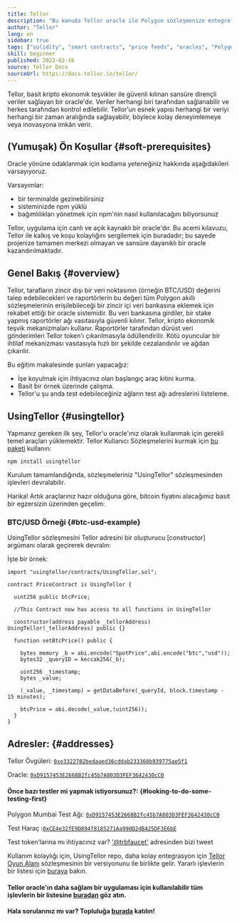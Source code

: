 ```yaml
---
title: Tellor
description: "Bu konuda Tellor oracle ile Polygon sözleşmenize entegre edilecek bir kılavuz."
author: "Tellor"
lang: en
sidebar: true
tags: ["solidity", "smart contracts", "price feeds", "oracles", "Polygon", "Matic", "Tellor"]
skill: beginner
published: 2022-02-10
source: Tellor Docs
sourceUrl: https://docs.tellor.io/tellor/
---
```


Tellor, basit kripto ekonomik teşvikler ile güvenli kılınan sansüre dirençli veriler sağlayan bir oracle'dır. Veriler herhangi biri tarafından sağlanabilir ve herkes tarafından kontrol edilebilir. Tellor’un esnek yapısı herhangi bir veriyi herhangi bir zaman aralığında sağlayabilir, böylece kolay deneyimlemeye veya inovasyona imkân verir.

## (Yumuşak) Ön Koşullar {#soft-prerequisites}

Oracle yönüne odaklanmak için kodlama yeteneğiniz hakkında aşağıdakileri varsayıyoruz.

Varsayımlar:

- bir terminalde gezinebilirsiniz
- sisteminizde npm yüklü
- bağımlılıkları yönetmek için npm'nin nasıl kullanılacağını biliyorsunuz

Tellor, uygulama için canlı ve açık kaynaklı bir oracle'dır. Bu acemi kılavuzu, Tellor ile kalkış ve koşu kolaylığını sergilemek için buradadır; bu sayede projenize tamamen merkezi olmayan ve sansüre dayanıklı bir oracle kazandırılmaktadır.

## Genel Bakış {#overview}

Tellor, tarafların zincir dışı bir veri noktasının (örneğin BTC/USD) değerini talep edebilecekleri ve raportörlerin bu değeri tüm Polygon akıllı sözleşmelerinin erişilebileceği bir zincir içi veri bankasına eklemek için rekabet ettiği bir oracle sistemidir. Bu veri bankasına girdiler, bir stake yapmış raportörler ağı vasıtasıyla güvenli kılınır. Tellor, kripto ekonomik teşvik mekanizmaları kullanır. Raportörler tarafından dürüst veri gönderimleri Tellor token'ı çıkarılmasıyla ödüllendirilir. Kötü oyuncular bir ihtilaf mekanizması vasıtasıyla hızlı bir şekilde cezalandırılır ve ağdan çıkarılır.

Bu eğitim makalesinde şunları yapacağız:

- İşe koyulmak için ihtiyacınız olan başlangıç araç kitini kurma.
- Basit bir örnek üzerinde çalışma.
- Tellor'u şu anda test edebileceğiniz ağların test ağı adreslerini listeleme.

## UsingTellor {#usingtellor}

Yapmanız gereken ilk şey, Tellor'u oracle'ınız olarak kullanmak için gerekli temel araçları yüklemektir. Tellor Kullanıcı Sözleşmelerini kurmak için [bu paketi](https://github.com/tellor-io/usingtellor) kullanın:

`npm install usingtellor`

Kurulum tamamlandığında, sözleşmeleriniz "UsingTellor" sözleşmesinden işlevleri devralabilir.

Harika! Artık araçlarınız hazır olduğuna göre, bitcoin fiyatını alacağımız basit bir egzersizin üzerinden geçelim:

### BTC/USD Örneği {#btc-usd-example}

UsingTellor sözleşmesini Tellor adresini bir oluşturucu [constructor] argümanı olarak geçirerek devralın:

İşte bir örnek:

```solidity
import "usingtellor/contracts/UsingTellor.sol";

contract PriceContract is UsingTellor {

  uint256 public btcPrice;

  //This Contract now has access to all functions in UsingTellor

  constructor(address payable _tellorAddress) UsingTellor(_tellorAddress) public {}

  function setBtcPrice() public {

    bytes memory _b = abi.encode("SpotPrice",abi.encode("btc","usd"));
    bytes32 _queryID = keccak256(_b);

    uint256 _timestamp;
    bytes _value;

    (_value, _timestamp) = getDataBefore(_queryId, block.timestamp - 15 minutes);

    btcPrice = abi.decode(_value,(uint256));
  }
}
```

## Adresler: {#addresses}

Tellor Övgüleri: [`0xe3322702bedaaed36cddab233360b939775ae5f1`](https://polygonscan.com/token/0xe3322702bedaaed36cddab233360b939775ae5f1#code)

Oracle: [`0xD9157453E2668B2fc45b7A803D3FEF3642430cC0`](https://polygonscan.com/address/0xD9157453E2668B2fc45b7A803D3FEF3642430cC0#code)

#### Önce bazı testler mi yapmak istiyorsunuz?: {#looking-to-do-some-testing-first}

Polygon Mumbai Test Ağı: [`0xD9157453E2668B2fc45b7A803D3FEF3642430cC0`](https://mumbai.polygonscan.com/address/0xD9157453E2668B2fc45b7A803D3FEF3642430cC0/contracts#code)

Test Haraç :[`0xCE4e32fE9D894f8185271Aa990D2dB425DF3E6bE`](https://mumbai.polygonscan.com/token/0xCE4e32fE9D894f8185271Aa990D2dB425DF3E6bE#code)

Test token'larına mı ihtiyacınız var? ['@trbfaucet'](https://twitter.com/trbfaucet) adresinden bizi tweet

Kullanım kolaylığı için, UsingTellor repo, daha kolay entegrasyon için [Tellor Oyun Alanı](https://github.com/tellor-io/TellorPlayground) sözleşmesinin bir versiyonunu ile birlikte gelir. Yararlı işlevlerin bir listesi için [buraya](https://github.com/tellor-io/sampleUsingTellor#tellor-playground) bakın.

#### Tellor oracle'ın daha sağlam bir uygulaması için kullanılabilir tüm işlevlerin bir listesine [buradan](https://github.com/tellor-io/usingtellor/blob/master/README.md) göz atın.

#### Hala sorularınız mı var? Topluluğa [burada](https://discord.gg/tellor) katılın!
